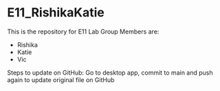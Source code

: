 # E11_RishikaKatie

This is the repository for E11 Lab
Group Members are:
- Rishika 
- Katie
- Vic

Steps to update on GitHub:
Go to desktop app, commit to main and push again to update original file on GitHub
